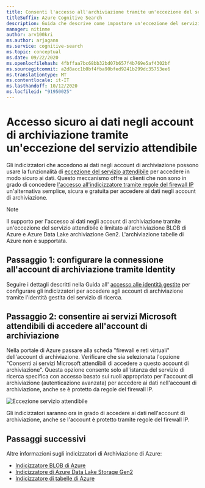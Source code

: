 ```yaml
---
title: Consenti l'accesso all'archiviazione tramite un'eccezione del servizio attendibile
titleSuffix: Azure Cognitive Search
description: Guida che descrive come impostare un'eccezione del servizio attendibile per accedere ai dati dagli account di archiviazione in modo sicuro.
manager: nitinme
author: arv100kri
ms.author: arjagann
ms.service: cognitive-search
ms.topic: conceptual
ms.date: 09/22/2020
ms.openlocfilehash: 4fbffaa7bc68bb32bd07b657f4b769e5af4302bf
ms.sourcegitcommit: a2d8acc1b0bf4fba90bfed9241b299dc35753ee6
ms.translationtype: MT
ms.contentlocale: it-IT
ms.lasthandoff: 10/12/2020
ms.locfileid: "91950025"
---
```

# <a name="accessing-data-in-storage-accounts-securely-via-trusted-service-exception"></a>Accesso sicuro ai dati negli account di archiviazione tramite un'eccezione del servizio attendibile

Gli indicizzatori che accedono ai dati negli account di archiviazione possono usare la funzionalità di [eccezione del servizio attendibile](../storage/common/storage-network-security.md#exceptions) per accedere in modo sicuro ai dati. Questo meccanismo offre ai clienti che non sono in grado di concedere [l'accesso all'indicizzatore tramite regole del firewall IP](search-indexer-howto-access-ip-restricted.md) un'alternativa semplice, sicura e gratuita per accedere ai dati negli account di archiviazione.

> [!NOTE]
> Il supporto per l'accesso ai dati negli account di archiviazione tramite un'eccezione del servizio attendibile è limitato all'archiviazione BLOB di Azure e Azure Data Lake archiviazione Gen2. L'archiviazione tabelle di Azure non è supportata.

## <a name="step-1-configure-connection-to-the-storage-account-via-identity"></a>Passaggio 1: configurare la connessione all'account di archiviazione tramite Identity

Seguire i dettagli descritti nella Guida all' [accesso alle identità gestite](search-howto-managed-identities-storage.md) per configurare gli indicizzatori per accedere agli account di archiviazione tramite l'identità gestita del servizio di ricerca.

## <a name="step-2-allow-trusted-microsoft-services-to-access-the-storage-account"></a>Passaggio 2: consentire ai servizi Microsoft attendibili di accedere all'account di archiviazione

Nella portale di Azure passare alla scheda "firewall e reti virtuali" dell'account di archiviazione. Verificare che sia selezionata l'opzione "Consenti ai servizi Microsoft attendibili di accedere a questo account di archiviazione". Questa opzione consente solo all'istanza del servizio di ricerca specifica con accesso basato sui ruoli appropriato per l'account di archiviazione (autenticazione avanzata) per accedere ai dati nell'account di archiviazione, anche se è protetto da regole del firewall IP.

![Eccezione servizio attendibile](media\search-indexer-howto-secure-access\exception.png "Eccezione servizio attendibile")

Gli indicizzatori saranno ora in grado di accedere ai dati nell'account di archiviazione, anche se l'account è protetto tramite regole del firewall IP.

## <a name="next-steps"></a>Passaggi successivi

Altre informazioni sugli indicizzatori di Archiviazione di Azure:

- [Indicizzatore BLOB di Azure](search-howto-indexing-azure-blob-storage.md)
- [Indicizzatore di Azure Data Lake Storage Gen2](search-howto-index-azure-data-lake-storage.md)
- [Indicizzatore di tabelle di Azure](search-howto-indexing-azure-tables.md)